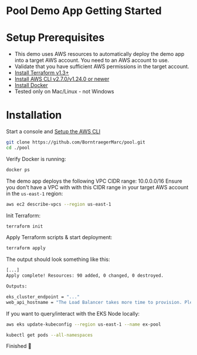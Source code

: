 # Pool Demo App Getting Started

# Setup Prerequisites

- This demo uses AWS resources to automatically deploy the demo app into a target AWS account. You need to an AWS account to use.
- Validate that you have sufficient AWS permissions in the target account.
- [Install Terraform v1.3+](https://developer.hashicorp.com/terraform/tutorials/aws-get-started/install-cli)
- [Install AWS CLI v2.7.0/v1.24.0 or newer](https://docs.aws.amazon.com/cli/latest/userguide/getting-started-install.html)
- [Install Docker](https://docs.docker.com/engine/install/)
- Tested only on Mac/Linux - not Windows

# Installation

Start a console and [Setup the AWS CLI](https://docs.aws.amazon.com/cli/latest/userguide/getting-started-quickstart.html)

```bash
git clone https://github.com/BorntraegerMarc/pool.git
cd ./pool
```

Verify Docker is running:

```bash
docker ps
```

The demo app deploys the following VPC CIDR range: 10.0.0.0/16 Ensure you don't have a VPC with with this CIDR range in your target AWS account in the `us-east-1` region:

```bash
aws ec2 describe-vpcs --region us-east-1
```

Init Terraform:

```bash
terraform init
```

Apply Terraform scripts & start deployment:

```bash
terraform apply
```

The output should look something like this:

```bash
[...]
Apply complete! Resources: 90 added, 0 changed, 0 destroyed.

Outputs:

eks_cluster_endpoint = "..."
web_api_hostname = "The Load Balancer takes more time to provision. Please check your endpoint for the Web API once the load balancer becomes available under ..."
```

If you want to query/interact with the EKS Node locally:

```bash
aws eks update-kubeconfig --region us-east-1 --name ex-pool

kubectl get pods --all-namespaces
```

Finished 🎉
